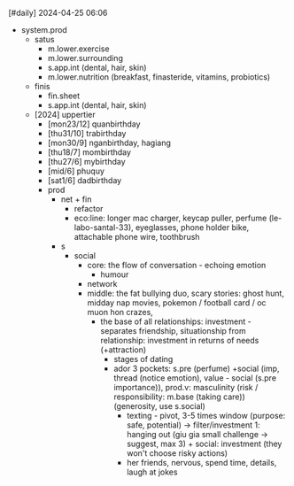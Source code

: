 [#daily]
2024-04-25
06:06

- system.prod
	- satus
		- m.lower.exercise
		- m.lower.surrounding
		- s.app.int (dental, hair, skin)
		- m.lower.nutrition (breakfast, finasteride, vitamins, probiotics)
	- finis
		- fin.sheet
		- s.app.int (dental, hair, skin)
	- [2024] uppertier
		- [mon23/12] quanbirthday
		- [thu31/10] trabirthday
		- [mon30/9] nganbirthday, hagiang
		- [thu18/7] mombirthday
		- [thu27/6] mybirthday
		- [mid/6] phuquy
		- [sat1/6] dadbirthday
		- prod
			- net + fin
				- refactor
				- eco:line: longer mac charger, keycap puller, perfume (le-labo-santal-33), eyeglasses, phone holder bike, attachable phone wire, toothbrush
			- s
				- social
					- core: the flow of conversation - echoing emotion
						- humour
					- network
					- middle: the fat bullying duo, scary stories: ghost hunt, midday nap movies, pokemon / football card / oc muon hon crazes, 
						- the base of all relationships: investment - separates friendship, situationship from relationship: investment in returns of needs (+attraction)
							- stages of dating
							- ador 3 pockets: s.pre (perfume) +social (imp, thread (notice emotion), value - social (s.pre importance)), prod.v: masculinity (risk / responsibility: m.base (taking care)) (generosity, use s.social)
								- texting - pivot, 3-5 times window (purpose: safe, potential) -> filter/investment 1: hanging out (giu gia small challenge -> suggest, max 3) + social: investment (they won't choose risky actions)
								- her friends, nervous, spend time, details, laugh at jokes
